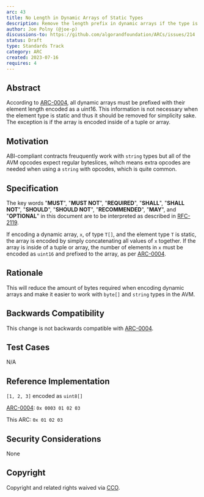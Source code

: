 ```yaml
---
arc: 43
title: No Length in Dynamic Arrays of Static Types
description: Remove the length prefix in dynamic arrays if the type is static
author: Joe Polny (@joe-p)
discussions-to: https://github.com/algorandfoundation/ARCs/issues/214
status: Draft
type: Standards Track
category: ARC
created: 2023-07-16
requires: 4
---
```

## Abstract
According to [ARC-0004](./arc-0004.md), all dynamic arrays must be prefixed with their element length encoded as a uint16. This information is not necessary when the element type is static and thus it should be removed for simplicity sake. The exception is if the array is encoded inside of a tuple or array.

## Motivation
ABI-compliant contracts freuquently work with `string` types but all of the AVM opcodes expect regular byteslices, wihch means extra opcodes are needed when using a `string` with opcodes, which is quite common.

## Specification
The key words "**MUST**", "**MUST NOT**", "**REQUIRED**", "**SHALL**", "**SHALL NOT**", "**SHOULD**", "**SHOULD NOT**", "**RECOMMENDED**", "**MAY**", and "**OPTIONAL**" in this document are to be interpreted as described in <a href="https://www.ietf.org/rfc/rfc2119.txt">RFC-2119</a>.

If encoding a dynamic array, `x`, of type `T[]`, and the element type `T` is static, the array is encoded by simply concatenating all values of `x` together. If the array is inside of a tuple or array, the number of elements in `x` must be encoded as `uint16` and prefixed to the array, as per [ARC-0004](./arc-0004.md).

## Rationale
This will reduce the amount of bytes required when encoding dynamic arrays and make it easier to work with `byte[]` and `string` types in the AVM.

## Backwards Compatibility
This change is not backwards compatible with [ARC-0004](./arc-0004.md).

## Test Cases
N/A

## Reference Implementation
`[1, 2, 3]` encoded as `uint8[]`

[ARC-0004](./arc-0004.md): `0x 0003 01 02 03`

This ARC:  `0x 01 02 03`

## Security Considerations
None

## Copyright
Copyright and related rights waived via <a href="https://creativecommons.org/publicdomain/zero/1.0/">CCO</a>.
